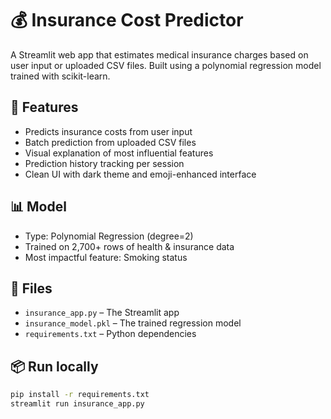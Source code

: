 # 💰 Insurance Cost Predictor

A Streamlit web app that estimates medical insurance charges based on user input or uploaded CSV files. Built using a polynomial regression model trained with scikit-learn.

## 🚀 Features

- Predicts insurance costs from user input
- Batch prediction from uploaded CSV files
- Visual explanation of most influential features
- Prediction history tracking per session
- Clean UI with dark theme and emoji-enhanced interface

## 📊 Model

- Type: Polynomial Regression (degree=2)
- Trained on 2,700+ rows of health & insurance data
- Most impactful feature: Smoking status

## 📂 Files

- `insurance_app.py` – The Streamlit app
- `insurance_model.pkl` – The trained regression model
- `requirements.txt` – Python dependencies

## 📦 Run locally

```bash
pip install -r requirements.txt
streamlit run insurance_app.py
